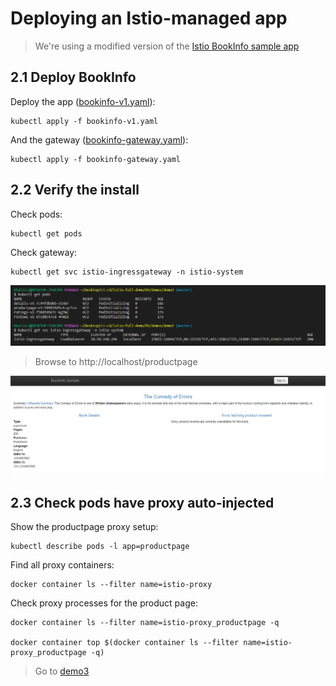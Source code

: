 # Deploying an Istio-managed app

> We're using a modified version of the [Istio BookInfo sample app](https://github.com/istio/istio/tree/master/samples/bookinfo)

## 2.1 Deploy BookInfo

Deploy the app ([bookinfo-v1.yaml](./bookinfo-v1.yaml)):

```
kubectl apply -f bookinfo-v1.yaml
```

And the gateway ([bookinfo-gateway.yaml](./bookinfo-gateway.yaml)):

```
kubectl apply -f bookinfo-gateway.yaml
```

## 2.2 Verify the install

Check pods:

```
kubectl get pods
```

Check gateway:

```
kubectl get svc istio-ingressgateway -n istio-system
```

<img src="screenshots\verify-bookinfo-v1-gateway.png">

> Browse to http://localhost/productpage

<img src ="screenshots\verify-product-page.png">

## 2.3 Check pods have proxy auto-injected

Show the productpage proxy setup:

```
kubectl describe pods -l app=productpage
```

Find all proxy containers:

```
docker container ls --filter name=istio-proxy
```

Check proxy processes for the product page:

```
docker container ls --filter name=istio-proxy_productpage -q

docker container top $(docker container ls --filter name=istio-proxy_productpage -q)
```
> Go to [demo3](../demo3/README.md)